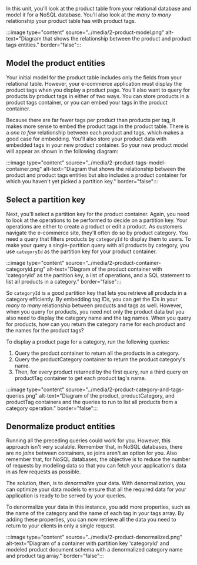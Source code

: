 In this unit, you'll look at the product table from your relational database and model it for a NoSQL database. You'll also look at the *many to many* relationship your product table has with product tags.

:::image type="content" source="../media/2-product-model.png" alt-text="Diagram that shows the relationship between the product and product tags entities." border="false":::

## Model the product entities

Your initial model for the product table includes only the fields from your relational table. However, your e-commerce application must display the product tags when you display a product page. You'll also want to query for products by product tags in either of two ways. You can store products in a product tags container, or you can embed your tags in the product container.

Because there are far fewer tags per product than products per tag, it makes more sense to embed the product tags in the product table. There is a *one to few* relationship between each product and tags, which makes a good case for embedding. You'll also store your product data with embedded tags in your new product container. So your new product model will appear as shown in the following diagram:

:::image type="content" source="../media/2-product-tags-model-container.png" alt-text="Diagram that shows the relationship between the product and product tags entities but also includes a product container for which you haven't yet picked a partition key." border="false":::

## Select a partition key

Next, you'll select a partition key for the product container. Again, you need to look at the operations to be performed to decide on a partition key. Your operations are either to create a product or edit a product. As customers navigate the e-commerce site, they'll often do so by product category. You need a query that filters products by `categoryId` to display them to users. To make your query a single-partition query with all products by category, you use `categoryId` as the partition key for your product container.

:::image type="content" source="../media/2-product-container-categoryid.png" alt-text="Diagram of the product container with 'categoryId' as the partition key, a list of operations, and a SQL statement to list all products in a category." border="false":::

So `categoryId` is a good partition key that lets you retrieve all products in a category efficiently. By embedding tag IDs, you can get the IDs in your *many to many* relationship between products and tags as well. However, when you query for products, you need not only the product data but you also need to display the category name and the tag names. When you query for products, how can you return the category name for each product and the names for the product tags?

To display a product page for a category, run the following queries:

1. Query the product container to return all the products in a category.
1. Query the productCategory container to return the product category's name.
1. Then, for every product returned by the first query, run a third query on productTag container to get each product tag's name.

:::image type="content" source="../media/2-product-category-and-tags-queries.png" alt-text="Diagram of the product, productCategory, and productTag containers and the queries to run to list all products from a category operation." border="false":::

## Denormalize product entities

Running all the preceding queries could work for you. However, this approach isn't very scalable. Remember that, in NoSQL databases, there are no *joins* between containers, so joins aren't an option for you. Also remember that, for NoSQL databases, the objective is to reduce the number of requests by modeling data so that you can fetch your application's data in as few requests as possible.

The solution, then, is to *denormalize* your data. With denormalization, you can optimize your data models to ensure that all the required data for your application is ready to be served by your queries.

To denormalize your data in this instance, you add more properties, such as the name of the category and the name of each tag in your tags array. By adding these properties, you can now retrieve all the data you need to return to your clients in only a single request.

:::image type="content" source="../media/2-product-denormalized.png" alt-text="Diagram of a container with partition key 'categoryId' and modeled product document schema with a denormalized category name and product tag array." border="false":::